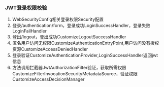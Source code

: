 ### JWT登录权限校验
1. WebSecurityConfig相关登录权限Security配置
2. 登录/authentication/form，登录成功LoginSuccessHandler，登录失败LoginFailHandler
3. 登出/logout，登出成功CustomizeLogoutSuccessHandler
4. 匿名用户访问无权限CustomizeAuthenticationEntryPoint,用户访问没有授权资源CustomizeAccessDeniedHandler
5. 登录验证CustomizeAuthenticationProvider,LoginSuccessHandler返回jwt信息
6. 方法调用拦截器JwtAuthorizationFilter验证，获取所需权限CustomizeFilterInvocationSecurityMetadataSource，验证权限CustomizeAccessDecisionManager